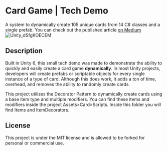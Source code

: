# Card Game | Tech Demo #
A system to dynamically create 105 unique cards from 14 C# classes and a single prefab. You can check out the published article [on Medium](https://medium.com/@MJQuinn/unity-creating-a-card-game-ac7f46365a50)
![Unity_dSfgKOECEM](https://github.com/user-attachments/assets/715be121-6f69-4142-8b76-4a1ac1c32aba)

## Description ##
Built in Unity 6, this small tech demo was made to demonstrate the ability to quickly and easily create a card game <b>dynamically</b>.
In most Unity projects, developers will create prefabs or scriptable objects for every single instance of a type of card. Although this does work, it adds a ton of time, overhead, and removes the ability to randomly create cards.

This project utilizes the Decorator Pattern to dynamically create cards using a base item type and multiple modifiers. You can find these items and modifiers inside the project Assets>Card>Scripts. Inside this folder you will find Items and ItemDecorators.

## License ##
This project is under the MIT license and is allowed to be forked for personal or commercial use.

